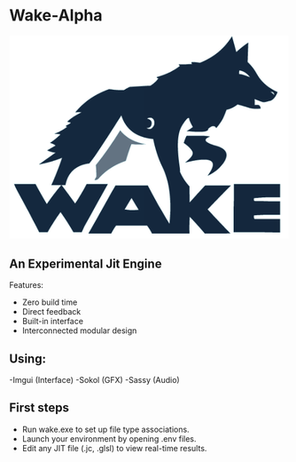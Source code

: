 # Wake-Alpha
![Wake Alpha](img/Wake-Alpha.png)

## An Experimental Jit Engine
Features:
- Zero build time
- Direct feedback
- Built-in interface
- Interconnected modular design

## Using:
-Imgui (Interface)
-Sokol (GFX)
-Sassy (Audio)

## First steps
- Run wake.exe to set up file type associations.
- Launch your environment by opening .env files.
- Edit any JIT file (.jc, .glsl) to view real-time results.
  

